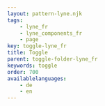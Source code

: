 ```yaml
---
layout: pattern-lyne.njk
tags: 
    - lyne_fr
    - lyne_components_fr
    - page
key: toggle-lyne_fr
title: Toggle
parent: toggle-folder-lyne_fr
keywords: toggle
order: 700
availablelanguages: 
    - de
    - en
---
```

